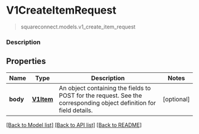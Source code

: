 # V1CreateItemRequest
> squareconnect.models.v1_create_item_request

### Description



## Properties
Name | Type | Description | Notes
------------ | ------------- | ------------- | -------------
**body** | [**V1Item**](V1Item.md) | An object containing the fields to POST for the request.  See the corresponding object definition for field details. | [optional] 

[[Back to Model list]](../README.md#documentation-for-models) [[Back to API list]](../README.md#documentation-for-api-endpoints) [[Back to README]](../README.md)


